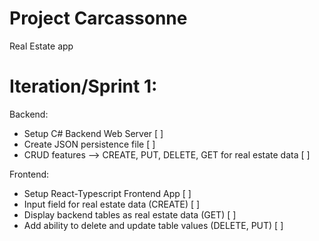 # Project Carcassonne
Real Estate app 

# Iteration/Sprint 1:
Backend:
- Setup C# Backend Web Server [ ]
- Create JSON persistence file [ ]
- CRUD features --> CREATE, PUT, DELETE, GET for real estate data [ ]

Frontend:
- Setup React-Typescript Frontend App [ ]
- Input field for real estate data (CREATE) [ ]
- Display backend tables as real estate data (GET) [ ]
- Add ability to delete and update table values (DELETE, PUT) [ ]
